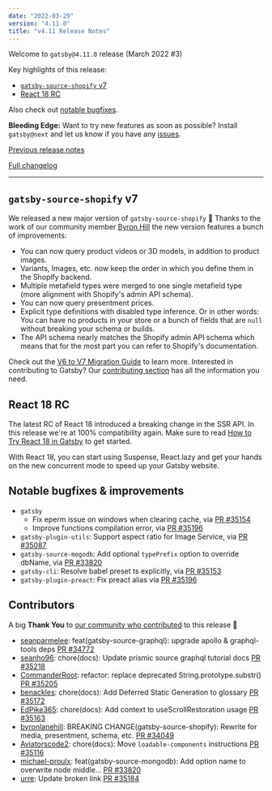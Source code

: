 ```yaml
---
date: "2022-03-29"
version: "4.11.0"
title: "v4.11 Release Notes"
---
```


Welcome to `gatsby@4.11.0` release (March 2022 #3)

Key highlights of this release:

- [`gatsby-source-shopify` v7](#gatsby-source-shopify-v7)
- [React 18 RC](#react-18-rc)

Also check out [notable bugfixes](#notable-bugfixes--improvements).

**Bleeding Edge:** Want to try new features as soon as possible? Install `gatsby@next` and let us know
if you have any [issues](https://github.com/gatsbyjs/gatsby/issues).

[Previous release notes](/docs/reference/release-notes/v4.10)

[Full changelog][full-changelog]

---

## `gatsby-source-shopify` v7

We released a new major version of `gatsby-source-shopify` 🎉 Thanks to the work of our community member [Byron Hill](https://github.com/byronlanehill) the new version features a bunch of improvements:

- You can now query product videos or 3D models, in addition to product images.
- Variants, Images, etc. now keep the order in which you define them in the Shopify backend.
- Multiple metafield types were merged to one single metafield type (more alignment with Shopify's admin API schema).
- You can now query presentment prices.
- Explicit type definitions with disabled type inference. Or in other words: You can have no products in your store or a bunch of fields that are `null` without breaking your schema or builds.
- The API schema nearly matches the Shopify admin API schema which means that for the most part you can refer to Shopify's documentation.

Check out the [V6 to V7 Migration Guide](/plugins/gatsby-source-shopify/#v6-to-V7-migration-guide) to learn more. Interested in contributing to Gatsby? Our [contributing section](/contributing/#how-to-contribute) has all the information you need.

## React 18 RC

The latest RC of React 18 introduced a breaking change in the SSR API. In this release we're at 100% compatibility again. Make sure to read [How to Try React 18 in Gatsby](https://www.gatsbyjs.com/blog/how-to-try-react-18-in-gatsby) to get started.

With React 18, you can start using Suspense, React.lazy and get your hands on the new concurrent mode to speed up your Gatsby website.

## Notable bugfixes & improvements

- `gatsby`
  - Fix eperm issue on windows when clearing cache, via [PR #35154](https://github.com/gatsbyjs/gatsby/pull/35154)
  - Improve functions compilation error, via [PR #35196](https://github.com/gatsbyjs/gatsby/pull/35196)
- `gatsby-plugin-utils`: Support aspect ratio for Image Service, via [PR #35087](https://github.com/gatsbyjs/gatsby/pull/35087)
- `gatsby-source-mogodb`: Add optional `typePrefix` option to override dbName, via [PR #33820](https://github.com/gatsbyjs/gatsby/pull/33820)
- `gatsby-cli`: Resolve babel preset ts explicitly, via [PR #35153](https://github.com/gatsbyjs/gatsby/pull/35153)
- `gatsby-plugin-preact`: Fix preact alias via [PR #35196](https://github.com/gatsbyjs/gatsby/pull/35156)

## Contributors

A big **Thank You** to [our community who contributed][full-changelog] to this release 💜

- [seanparmelee](https://github.com/seanparmelee): feat(gatsby-source-graphql): upgrade apollo & graphql-tools deps [PR #34772](https://github.com/gatsbyjs/gatsby/pull/34772)
- [seanho96](https://github.com/seanho96): chore(docs): Update prismic source graphql tutorial docs [PR #35218](https://github.com/gatsbyjs/gatsby/pull/35218)
- [CommanderRoot](https://github.com/CommanderRoot): refactor: replace deprecated String.prototype.substr() [PR #35205](https://github.com/gatsbyjs/gatsby/pull/35205)
- [benackles](https://github.com/benackles): chore(docs): Add Deferred Static Generation to glossary [PR #35172](https://github.com/gatsbyjs/gatsby/pull/35172)
- [EdPike365](https://github.com/EdPike365): chore(docs): Add context to useScrollRestoration usage [PR #35163](https://github.com/gatsbyjs/gatsby/pull/35163)
- [byronlanehill](https://github.com/byronlanehill): BREAKING CHANGE(gatsby-source-shopify): Rewrite for media, presentment, schema, etc. [PR #34049](https://github.com/gatsbyjs/gatsby/pull/34049)
- [Aviatorscode2](https://github.com/Aviatorscode2): chore(docs): Move `loadable-components` instructions [PR #35116](https://github.com/gatsbyjs/gatsby/pull/35116)
- [michael-proulx](https://github.com/michael-proulx): feat(gatsby-source-mongodb): Add option name to overwrite node middle… [PR #33820](https://github.com/gatsbyjs/gatsby/pull/33820)
- [urre](https://github.com/urre): Update broken link [PR #35184](https://github.com/gatsbyjs/gatsby/pull/35184)

[full-changelog]: https://github.com/gatsbyjs/gatsby/compare/gatsby@4.11.0-next.0...gatsby@4.11.0
